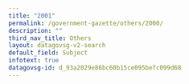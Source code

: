```yaml
---
title: "2001"
permalink: /government-gazette/others/2000/
description: ""
third_nav_title: Others
layout: datagovsg-v2-search
default_field: Subject
infotext: true
datagovsg-id: d_93a2029e86bc60b15ce095befc099d68
---
```

